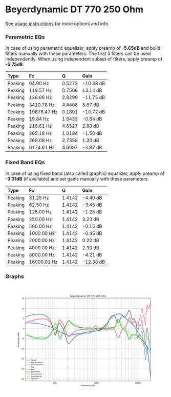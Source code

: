 # Beyerdynamic DT 770 250 Ohm
See [usage instructions](https://github.com/jaakkopasanen/AutoEq#usage) for more options and info.

### Parametric EQs
In case of using parametric equalizer, apply preamp of **-5.65dB** and build filters manually
with these parameters. The first 5 filters can be used independently.
When using independent subset of filters, apply preamp of **-5.75dB**.

| Type    | Fc          |      Q | Gain      |
|:--------|:------------|:-------|:----------|
| Peaking | 64.90 Hz    | 0.5273 | -10.38 dB |
| Peaking | 119.57 Hz   | 0.7506 | 13.14 dB  |
| Peaking | 136.66 Hz   | 2.8299 | -11.75 dB |
| Peaking | 3410.78 Hz  | 4.4406 | 5.67 dB   |
| Peaking | 19876.47 Hz | 0.1891 | -10.72 dB |
| Peaking | 19.84 Hz    | 1.6433 | -0.64 dB  |
| Peaking | 216.61 Hz   | 4.6527 | 2.83 dB   |
| Peaking | 265.18 Hz   | 1.0184 | -1.50 dB  |
| Peaking | 269.08 Hz   | 2.7358 | 1.30 dB   |
| Peaking | 6174.61 Hz  | 4.6097 | -3.87 dB  |

### Fixed Band EQs
In case of using fixed band (also called graphic) equalizer, apply preamp of **-3.31dB**
(if available) and set gains manually with these parameters.

| Type    | Fc          |      Q | Gain      |
|:--------|:------------|:-------|:----------|
| Peaking | 31.25 Hz    | 1.4142 | -4.40 dB  |
| Peaking | 62.50 Hz    | 1.4142 | -3.45 dB  |
| Peaking | 125.00 Hz   | 1.4142 | -1.25 dB  |
| Peaking | 250.00 Hz   | 1.4142 | 3.23 dB   |
| Peaking | 500.00 Hz   | 1.4142 | -0.15 dB  |
| Peaking | 1000.00 Hz  | 1.4142 | -0.45 dB  |
| Peaking | 2000.00 Hz  | 1.4142 | 0.22 dB   |
| Peaking | 4000.00 Hz  | 1.4142 | 2.30 dB   |
| Peaking | 8000.00 Hz  | 1.4142 | -4.21 dB  |
| Peaking | 16000.01 Hz | 1.4142 | -12.38 dB |

### Graphs
![](./Beyerdynamic%20DT%20770%20250%20Ohm.png)